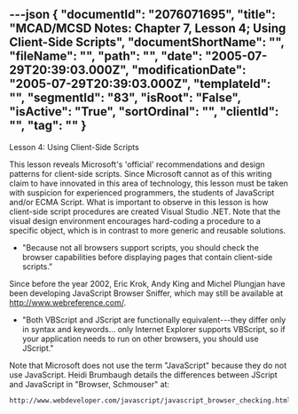 ---json
{
  "documentId": "2076071695",
  "title": "MCAD/MCSD Notes: Chapter 7, Lesson 4; Using Client-Side Scripts",
  "documentShortName": "",
  "fileName": "",
  "path": "",
  "date": "2005-07-29T20:39:03.000Z",
  "modificationDate": "2005-07-29T20:39:03.000Z",
  "templateId": "",
  "segmentId": "83",
  "isRoot": "False",
  "isActive": "True",
  "sortOrdinal": "",
  "clientId": "",
  "tag": ""
}
---

Lesson 4: Using Client-Side Scripts

This lesson reveals Microsoft's 'official' recommendations and design patterns for client-side scripts. Since Microsoft cannot as of this writing claim to have innovated in this area of technology, this lesson must be taken with suspicion for experienced programmers, the students of JavaScript and/or ECMA Script. What is important to observe in this lesson is how client-side script procedures are created Visual Studio .NET. Note that the visual design environment encourages hard-coding a procedure to a specific object, which is in contrast to more generic and reusable solutions.

* &quot;Because not all browsers support scripts, you should check the browser capabilities before displaying pages that contain client-side scripts.&quot;

Since before the year 2002, Eric Krok, Andy King and Michel Plungjan have been developing JavaScript Browser Sniffer, which may still be available at http://www.webreference.com/.

* &quot;Both VBScript and JScript are functionally equivalent---they differ only in syntax and keywords... only Internet Explorer supports VBScript, so if your application needs to run on other browsers, you should use JScript.&quot;

Note that Microsoft does not use the term &quot;JavaScript&quot; because they do not use JavaScript. Heidi Brumbaugh details the differences between JScript and JavaScript in &quot;Browser, Schmouser&quot; at:

    http://www.webdeveloper.com/javascript/javascript_browser_checking.html
